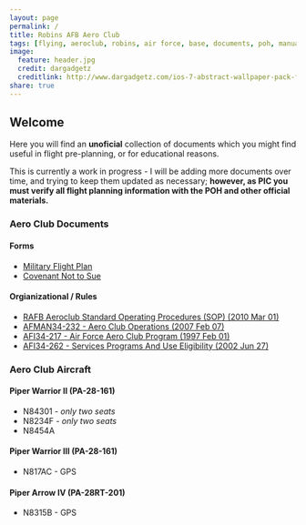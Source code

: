 ```yaml
---
layout: page
permalink: /
title: Robins AFB Aero Club
tags: [flying, aeroclub, robins, air force, base, documents, poh, manual]
image:
  feature: header.jpg
  credit: dargadgetz
  creditlink: http://www.dargadgetz.com/ios-7-abstract-wallpaper-pack-for-iphone-5-and-ipod-touch-retina/
share: true
---
```


## Welcome
Here you will find an **unoficial** collection of documents which you might find useful in flight pre-planning, or for educational reasons.

This is currently a work in progress - I will be adding more documents over time, and trying to keep them updated as necessary; **however, as PIC you must verify all flight planning information with the POH and other official materials.**

### Aero Club Documents
#### Forms
* [Military Flight Plan](http://www.robinsfss.com/webimages/aeroclub/dd0175.pdf)
* [Covenant Not to Sue](/assets/documents/af_imt_1585_covenant.pdf)

#### Orgianizational / Rules
* [RAFB Aeroclub Standard Operating Procedures (SOP) (2010 Mar 01)](/assets/documents/rafbac_sop_2010_mar_mod1.pdf)
* [AFMAN34-232 - Aero Club Operations (2007 Feb 07)](/assets/documents/AFMAN34-232.pdf)
* [AFI34-217 - Air Force Aero Club Program (1997 Feb 01)](/assets/documents/AFI34-217.pdf)
* [AFI34-262 - Services Programs And Use Eligibility (2002 Jun 27)](/assets/documents/AFI34-262.pdf)

### Aero Club Aircraft
#### Piper Warrior II (PA-28-161)
* N84301 - *only two seats*
* N8234F - *only two seats*
* N8454A

#### Piper Warrior III (PA-28-161)
* N817AC - GPS

#### Piper Arrow IV (PA-28RT-201)
* N8315B - GPS
